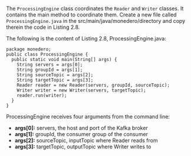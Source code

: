 The `ProcessingEngine` class coordinates the `Reader` and `Writer` classes. It contains the main method to coordinate them. Create a new file called `ProcessingEngine.java` in the src/main/java/monedero/directory and copy therein the code in Listing 2.8.

The following is the content of Listing 2.8, ProcessingEngine.java:

```
package monedero;
public class ProcessingEngine {
  public static void main(String[] args) {
    String servers = args[0];
    String groupId = args[1];
    String sourceTopic = args[2];
    String targetTopic = args[3];
    Reader reader = new Reader(servers, groupId, sourceTopic);
    Writer writer = new Writer(servers, targetTopic);
    reader.run(writer);
  }
}
```

ProcessingEngine receives four arguments from the command line:

- **args[0]:** servers, the host and port of the Kafka broker
- **args[1]:** groupId, the consumer group of the consumer
- **args[2]:** sourceTopic, inputTopic where Reader reads from
- **args[3]:** targetTopic, outputTopic where Writer writes to